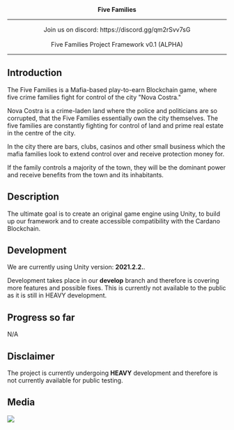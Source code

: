 <div align="center">
   <b>Five Families</b>
</div>

<hr/>


<div align="center">
Join us on discord: https://discord.gg/qm2rSvv7sG
</div>

<br />
<div align="center">
Five Families Project Framework v0.1 (ALPHA)
</div>
<hr/>

## Introduction

The Five Families is a Mafia-based play-to-earn Blockchain game, where five crime families fight for control of the city "Nova Costra."

Nova Costra is a crime-laden land where the police and politicians are so corrupted, that the Five Families essentially own the city themselves. The five families are constantly fighting for control of land and prime real estate in the centre of the city.

In the city there are bars, clubs, casinos and other small business which the mafia families look to extend control over and receive protection money for.

If the family controls a majority of the town, they will be the dominant power and receive benefits from the town and its inhabitants.

## Description

The ultimate goal is to create an original game engine using Unity, to build up our framework and to create accessible compatibility with the Cardano Blockchain.

## Development

We are currently using Unity version: **2021.2.2.**.

Development takes place in our **develop** branch and therefore is covering more features and possible fixes. This is currently not available to the public as it is still in HEAVY development.

## Progress so far

N/A

## Disclaimer

The project is currently undergoing **HEAVY** development and therefore is not currently available for public testing.

## Media

![](https://raw.githubusercontent.com/FiveFamilies/readme/main/fivefamilies.png)
